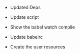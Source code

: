 - Updated Deps
- Update script
- Show the babel watch compile
- Update babelrc

- Create the user resources
